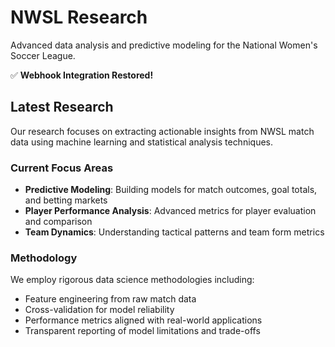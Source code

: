 # NWSL Research

Advanced data analysis and predictive modeling for the National Women's Soccer League.

✅ **Webhook Integration Restored!**

## Latest Research

Our research focuses on extracting actionable insights from NWSL match data using machine learning and statistical analysis techniques.

### Current Focus Areas

- **Predictive Modeling**: Building models for match outcomes, goal totals, and betting markets
- **Player Performance Analysis**: Advanced metrics for player evaluation and comparison
- **Team Dynamics**: Understanding tactical patterns and team form metrics

### Methodology

We employ rigorous data science methodologies including:

- Feature engineering from raw match data
- Cross-validation for model reliability
- Performance metrics aligned with real-world applications
- Transparent reporting of model limitations and trade-offs